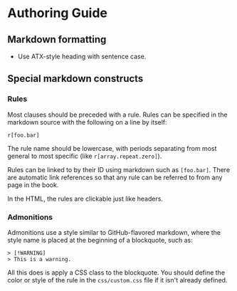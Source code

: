 # Authoring Guide

## Markdown formatting

* Use ATX-style heading with sentence case.

## Special markdown constructs

### Rules

Most clauses should be preceded with a rule.
Rules can be specified in the markdown source with the following on a line by itself:

```
r[foo.bar]
```

The rule name should be lowercase, with periods separating from most general to most specific (like `r[array.repeat.zero]`).

Rules can be linked to by their ID using markdown such as `[foo.bar]`. There are automatic link references so that any rule can be referred to from any page in the book.

In the HTML, the rules are clickable just like headers.

### Admonitions

Admonitions use a style similar to GitHub-flavored markdown, where the style name is placed at the beginning of a blockquote, such as:

```
> [!WARNING]
> This is a warning.
```

All this does is apply a CSS class to the blockquote. You should define the color or style of the rule in the `css/custom.css` file if it isn't already defined.

